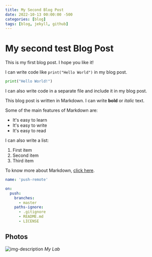 ```yaml
---
title: My Second Blog Post
date: 2022-10-13 00:00:00 -500
categories: [blog]
tags: [blog, jekyll, github]
---
```


# My second test Blog Post

This is my first blog post. I hope you like it!

I can write code like `print("Hello World")` in my blog post.

```python
print("Hello World!")
```

I can also write code in a separate file and include it in my blog post.

This blog post is written in Markdown. I can write **bold** or *italic* text.

Some of the main features of Markdown are:

  * It's easy to learn
  * It's easy to write
  * It's easy to read

I can also write a list:

  1. First item
  2. Second item
  3. Third item

To know more about Markdown, [click here](https://www.markdownguide.org/cheat-sheet/).

```yml
name: 'push-remote'

on:
  push:
    branches:
      - master
    paths-ignore:
      - .gitignore
      - README.md
      - LICENSE
```

## Photos

![img-description](https://pbs.twimg.com/media/FJAFshwXoAEf9HV?format=jpg&name=large)
_My Lab_